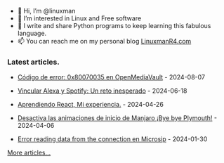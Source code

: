 - 👋 Hi, I’m @linuxman
- 👀 I’m interested in Linux and Free software
- 🌱 I write and share Python programs to keep learning this fabulous language.
- 📫 You can reach me on my personal blog [LinuxmanR4.com](https://linuxmanr4.com)

### Latest articles.


  * <a href="https://linuxmanr4.com/2024/08/07/codigo-de-error-0x80070035-en-openmediavault/" target="_blank">Código de error: 0x80070035 en OpenMediaVault</a> - 2024-08-07

  * <a href="https://linuxmanr4.com/2024/06/18/vincular-alexa-y-spotify-un-reto-inesperado/" target="_blank">Vincular Alexa y Spotify: Un reto inesperado</a> - 2024-06-18

  * <a href="https://linuxmanr4.com/2024/04/26/aprendiendo-react-mi-experiencia/" target="_blank">Aprendiendo React, Mi experiencia.</a> - 2024-04-26

  * <a href="https://linuxmanr4.com/2024/04/06/desactiva-las-animaciones-de-inicio-de-manjaro-bye-bye-plymouth/" target="_blank">Desactiva las animaciones de inicio de Manjaro ¡Bye bye Plymouth!</a> - 2024-04-06

  * <a href="https://linuxmanr4.com/2024/01/30/error-reading-data-from-the-connection-en-microsip/" target="_blank">Error reading data from the connection en Microsip</a> - 2024-01-30


[More articles...](https://linuxmanr4.com/archivo-general/)